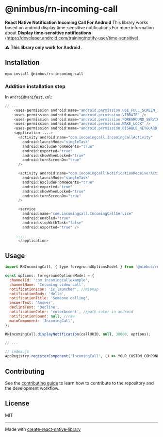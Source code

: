 # @nimbus/rn-incoming-call

**React Native Notification Incoming Call For Android** This library works based on android display time-sensitive notifications
For more information about **Display time-sensitive notifications** (https://developer.android.com/training/notify-user/time-sensitive).

⚠️ **This library only work for Android** .

## Installation

```sh
npm install @nimbus/rn-incoming-call
```

### Addition installation step
In `AndroidManifest.xml`:

```java
// ...
    <uses-permission android:name="android.permission.USE_FULL_SCREEN_INTENT" />
    <uses-permission android:name="android.permission.VIBRATE" />
    <uses-permission android:name="android.permission.FOREGROUND_SERVICE" />
    <uses-permission android:name="android.permission.WAKE_LOCK" />
    <uses-permission android:name="android.permission.DISABLE_KEYGUARD" />
    <application ....>
      <activity android:name="com.incomingcall.IncomingCallActivity"
        android:launchMode="singleTask"
        android:excludeFromRecents="true"
        android:exported="true"
        android:showWhenLocked="true"
        android:turnScreenOn="true"
      />

      <activity android:name="com.incomingcall.NotificationReceiverActivity"
        android:launchMode="singleTask"
        android:excludeFromRecents="true"
        android:exported="true"
        android:showWhenLocked="true"
        android:turnScreenOn="true"
      />

      <service
        android:name="com.incomingcall.IncomingCallService"
        android:enabled="true"
        android:stopWithTask="false"
        android:exported="true" />

     .....
      </application>
```

## Usage

```js
import RNIncomingCall, { type foregroundOptionsModel } from '@nimbus/rn-incoming-call';

const options: foregroundOptionsModel = {
  channelId: 'com.incomingcallexample',
  channelName: 'Incoming video call',
  notificationIcon: 'ic_launcher', //mipmap
  notificationBody: 'Hello',
  notificationTitle: 'Someone calling',
  answerText: 'Answer',
  declineText: 'Decline',
  notificationColor: 'colorAccent', //path color in android
  notificationSound: null, //raw
  mainComponent: 'IncomingCall',
};

RNIncomingCall.displayNotification(callUUID, null, 30000, options);

// ...

// index.js
AppRegistry.registerComponent('IncomingCall', () => YOUR_CUSTOM_COMPONENT);
```

## Contributing

See the [contributing guide](CONTRIBUTING.md) to learn how to contribute to the repository and the development workflow.

## License

MIT

---

Made with [create-react-native-library](https://github.com/callstack/react-native-builder-bob)
